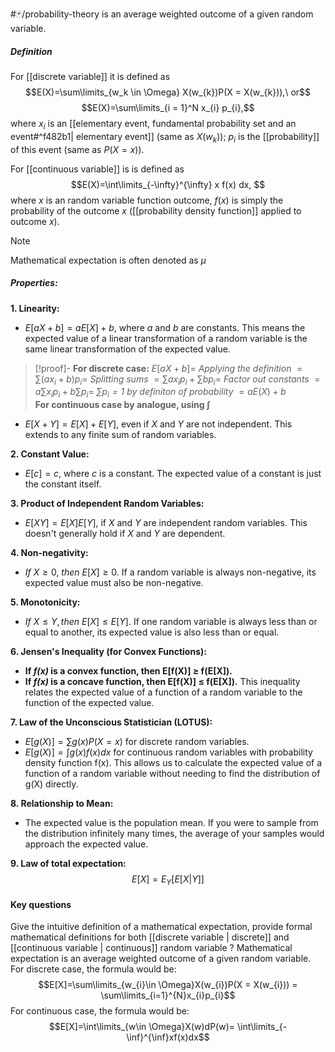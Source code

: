 #🃏/probability-theory 
is an average weighted outcome of a given random variable.

##### Definition
For [[discrete variable]] it is defined as 
$$E(X)=\sum\limits_{w_k \in \Omega} X(w_{k})P(X = X(w_{k})),\ or$$
$$E(X)=\sum\limits_{i = 1}^N x_{i} p_{i},$$
where $x_{i}$ is an [[elementary event, fundamental probability set and an event#^f482b1| elementary event]] (same as $X(w_{k})$);
$p_{i}$ is the [[probability]] of this event (same as $P(X = x)$).

For [[continuous variable]] is is defined as 
$$E(X)=\int\limits_{-\infty}^{\infty} x f(x) dx, $$
where $x$ is an random variable function outcome, $f(x)$ is simply the probability of the outcome $x$  ([[probability density function]] applied to outcome $x$).

>[!Note]
>Mathematical expectation is often denoted as $\mu$

#####  Properties:
**1. Linearity:**

* $E[aX + b] = aE[X] + b$, where *a* and *b* are constants.  This means the expected value of a linear transformation of a random variable is the same linear transformation of the expected value.
>[!proof]-
> **For discrete case:**
> $E[aX + b] =$    *Applying the definition*
> $= \sum(ax_i + b)p_{i} =$  *Splitting sums*
> $= \sum ax_{i}p_{i}+ \sum bp_{i}=$    *Factor out constants*
> $= a \sum x_{i}p_{i} + b \sum p_{i}=$ *$\sum p_{i} = 1$ by definiton of probability*
> $= a E(X) + b$  
> **For continuous case by analogue, using $\int$**
* $E[X + Y] = E[X] + E[Y]$, even if *X* and *Y* are not independent. This extends to any finite sum of random variables.


**2. Constant Value:**

* $E[c] = c$, where *c* is a constant.  The expected value of a constant is just the constant itself.

**3. Product of Independent Random Variables:**

* $E[XY] = E[X]E[Y]$, if *X* and *Y* are independent random variables.  This doesn't generally hold if *X* and *Y* are dependent.

**4. Non-negativity:**

* $If\ X ≥ 0,\ then\ E[X] ≥ 0.$ If a random variable is always non-negative, its expected value must also be non-negative.

**5. Monotonicity:**

* $If\ X ≤ Y, then\ E[X] ≤ E[Y].$ If one random variable is always less than or equal to another, its expected value is also less than or equal.

**6. Jensen's Inequality (for Convex Functions):**

* **If *f(x)* is a convex function, then E[f(X)] ≥ f(E[X]).**
* **If *f(x)* is a concave function, then E[f(X)] ≤ f(E[X]).** This inequality relates the expected value of a function of a random variable to the function of the expected value.

**7. Law of the Unconscious Statistician (LOTUS):**

* $E[g(X)] = \sum g(x)P(X=x)$ for discrete random variables.
* $E[g(X)] = \int g(x)f(x)dx$ for continuous random variables with probability density function f(x).  This allows us to calculate the expected value of a function of a random variable without needing to find the distribution of g(X) directly.

**8. Relationship to Mean:**

* The expected value is the population mean. If you were to sample from the distribution infinitely many times, the average of your samples would approach the expected value.

**9. Law of total expectation:**
$$E[X] = E_Y[E[X|Y]]$$

#### Key questions
Give the intuitive definition of a mathematical expectation, provide formal mathematical definitions for both [[discrete variable | discrete]] and [[continuous variable | continuous]] random variable
?
Mathematical expectation is an average weighted outcome of a given random variable. For discrete case, the formula would be:
$$E[X]=\sum\limits_{w_{i}\in \Omega}X(w_{i})P(X = X(w_{i})) = \sum\limits_{i=1}^{N}x_{i}p_{i}$$
For continuous case, the formula would be:
$$E[X]=\int\limits_{w\in \Omega}X(w)dP(w)= \int\limits_{-\inf}^{\inf}xf(x)dx$$
<!--SR:!2025-02-07,64,310-->

